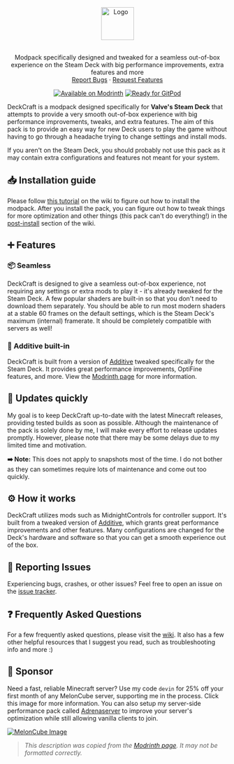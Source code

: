 <div align="center">
  <a href="https://github.com/intergrav/DeckCraft">
    <img src="https://raw.githubusercontent.com/intergrav/Branding/main/deckcraft/branding/wordmark/wordmark_256h.png" alt="Logo" height="75">
  </a>
  <br />
  <br />
  <p align="center">
    Modpack specifically designed and tweaked for a seamless out-of-box experience on the Steam Deck with big performance improvements, extra features and more
    <br />
    <a href="https://github.com/intergrav/DeckCraft/issues">Report Bugs</a>
    ·
    <a href="https://github.com/intergrav/DeckCraft/issues">Request Features</a>
  </p>
  <a href="https://modrinth.com/modpack/deckcraft"><img src="https://cdn.jsdelivr.net/npm/@intergrav/devins-badges@3/assets/compact/available/modrinth_vector.svg" alt="Available on Modrinth"></a>
  <a href="https://gitpod.io/from-referrer/"><img src="https://cdn.jsdelivr.net/npm/@intergrav/devins-badges@3/assets/compact/supported/gitpod_vector.svg" alt="Ready for GitPod"></a>
</div>

DeckCraft is a modpack designed specifically for **Valve's Steam Deck** that attempts to provide a very smooth out-of-box experience with big performance improvements, tweaks, and extra features. The aim of this pack is to provide an easy way for new Deck users to play the game without having to go through a headache trying to change settings and install mods.

If you aren't on the Steam Deck, you should probably not use this pack as it may contain extra configurations and features not meant for your system.

## 📥 Installation guide

Please follow [this tutorial](https://github.com/intergrav/DeckCraft/wiki/Installation) on the wiki to figure out how to install the modpack. After you install the pack, you can figure out how to tweak things for more optimization and other things (this pack can't do everything!) in the [post-install](https://github.com/intergrav/DeckCraft/wiki/Post-install) section of the wiki.

## ➕ Features

### 📦 Seamless

DeckCraft is designed to give a seamless out-of-box experience, not requiring any settings or extra mods to play it - it's already tweaked for the Steam Deck. A few popular shaders are built-in so that you don't need to download them separately. You should be able to run most modern shaders at a stable 60 frames on the default settings, which is the Steam Deck's maximum (internal) framerate. It should be completely compatible with servers as well!

### 🧪 Additive built-in

DeckCraft is built from a version of [Additive](https://modrinth.com/modpack/additive) tweaked specifically for the Steam Deck. It provides great performance improvements, OptiFine features, and more. View the [Modrinth page](https://modrinth.com/modpack/additive) for more information.

## 🔄️ Updates quickly

My goal is to keep DeckCraft up-to-date with the latest Minecraft releases, providing tested builds as soon as possible. Although the maintenance of the pack is solely done by me, I will make every effort to release updates promptly. However, please note that there may be some delays due to my limited time and motivation.

**➡️ Note:** This does not apply to snapshots most of the time. I do not bother as they can sometimes require lots of maintenance and come out too quickly.

## ⚙️ How it works

DeckCraft utilizes mods such as MidnightControls for controller support. It's built from a tweaked version of [Additive](https://modrinth.com/modpack/additive), which grants great performance improvements and other features. Many configurations are changed for the Deck's hardware and software so that you can get a smooth experience out of the box.

## 🐛 Reporting Issues

Experiencing bugs, crashes, or other issues? Feel free to open an issue on the [issue tracker](https://github.com/intergrav/DeckCraft/issues).

## ❓ Frequently Asked Questions

For a few frequently asked questions, please visit the [wiki](https://github.com/intergrav/DeckCraft/wiki). It also has a few other helpful resources that I suggest you read, such as troubleshooting info and more :)

## 🍉 Sponsor
Need a fast, reliable Minecraft server? Use my code `devin` for 25% off your first month of any MelonCube server, supporting me in the process. Click this image for more information. You can also setup my server-side performance pack called [Adrenaserver](https://modrinth.com/modpack/adrenaserver) to improve your server's optimization while still allowing vanilla clients to join.

[![MelonCube Image](https://www.meloncube.net/partners/custom-banners/fc383dd6-4bb3-424f-b4fb-f540acb27e8b.png)](https://meloncube.net/devin)

> *This description was copied from the [Modrinth page](https://modrinth.com/modpack/deckcraft). It may not be formatted correctly.*
